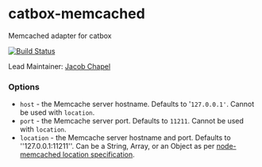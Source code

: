 catbox-memcached
================

Memcached adapter for catbox

[![Build Status](https://secure.travis-ci.org/hapijs/catbox-memcached.png)](http://travis-ci.org/hapijs/catbox-memcached)

Lead Maintainer: [Jacob Chapel](https://github.com/chapel)

### Options

- `host` - the Memcache server hostname. Defaults to '`127.0.0.1'`. Cannot be used with `location`.
- `port` - the Memcache server port. Defaults to `11211`. Cannot be used with `location`.
- `location` - the Memcache server hostname and port. Defaults to ''127.0.0.1:11211''. Can be a String,
  Array, or an Object as per [node-memcached location specification](https://github.com/3rd-Eden/node-memcached#server-locations).
